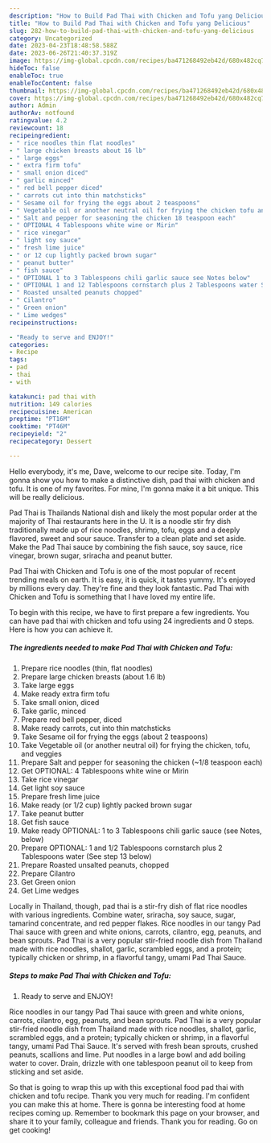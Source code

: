 ```yaml
---
description: "How to Build Pad Thai with Chicken and Tofu yang Delicious"
title: "How to Build Pad Thai with Chicken and Tofu yang Delicious"
slug: 282-how-to-build-pad-thai-with-chicken-and-tofu-yang-delicious
category: Uncategorized
date: 2023-04-23T18:48:58.588Z
date: 2023-06-26T21:40:37.319Z
image: https://img-global.cpcdn.com/recipes/ba471268492eb42d/680x482cq70/pad-thai-with-chicken-and-tofu-recipe-main-photo.jpg
hideToc: false
enableToc: true
enableTocContent: false
thumbnail: https://img-global.cpcdn.com/recipes/ba471268492eb42d/680x482cq70/pad-thai-with-chicken-and-tofu-recipe-main-photo.jpg
cover: https://img-global.cpcdn.com/recipes/ba471268492eb42d/680x482cq70/pad-thai-with-chicken-and-tofu-recipe-main-photo.jpg
author: Admin
authorAv: notfound
ratingvalue: 4.2
reviewcount: 18
recipeingredient:
- " rice noodles thin flat noodles"
- " large chicken breasts about 16 lb"
- " large eggs"
- " extra firm tofu"
- " small onion diced"
- " garlic minced"
- " red bell pepper diced"
- " carrots cut into thin matchsticks"
- " Sesame oil for frying the eggs about 2 teaspoons"
- " Vegetable oil or another neutral oil for frying the chicken tofu and veggies"
- " Salt and pepper for seasoning the chicken 18 teaspoon each"
- " OPTIONAL 4 Tablespoons white wine or Mirin"
- " rice vinegar"
- " light soy sauce"
- " fresh lime juice"
- " or 12 cup lightly packed brown sugar"
- " peanut butter"
- " fish sauce"
- " OPTIONAL 1 to 3 Tablespoons chili garlic sauce see Notes below"
- " OPTIONAL 1 and 12 Tablespoons cornstarch plus 2 Tablespoons water See step 13 below"
- " Roasted unsalted peanuts chopped"
- " Cilantro"
- " Green onion"
- " Lime wedges"
recipeinstructions:

- "Ready to serve and ENJOY!"
categories:
- Recipe
tags:
- pad
- thai
- with

katakunci: pad thai with 
nutrition: 149 calories
recipecuisine: American
preptime: "PT16M"
cooktime: "PT46M"
recipeyield: "2"
recipecategory: Dessert

---
```



Hello everybody, it's me, Dave, welcome to our recipe site. Today, I'm gonna show you how to make a distinctive dish, pad thai with chicken and tofu. It is one of my favorites. For mine, I'm gonna make it a bit unique. This will be really delicious.

Pad Thai is Thailands National dish and likely the most popular order at the majority of Thai restaurants here in the U. It is a noodle stir fry dish traditionally made up of rice noodles, shrimp, tofu, eggs and a deeply flavored, sweet and sour sauce. Transfer to a clean plate and set aside. Make the Pad Thai sauce by combining the fish sauce, soy sauce, rice vinegar, brown sugar, sriracha and peanut butter.

Pad Thai with Chicken and Tofu is one of the most popular of recent trending meals on earth. It is easy, it is quick, it tastes yummy. It's enjoyed by millions every day. They're fine and they look fantastic. Pad Thai with Chicken and Tofu is something that I have loved my entire life.


To begin with this recipe, we have to first prepare a few ingredients. You can have pad thai with chicken and tofu using 24 ingredients and 0 steps. Here is how you can achieve it.

<!--inarticleads1-->

##### The ingredients needed to make Pad Thai with Chicken and Tofu:

1. Prepare  rice noodles (thin, flat noodles)
1. Prepare  large chicken breasts (about 1.6 lb)
1. Take  large eggs
1. Make ready  extra firm tofu
1. Take  small onion, diced
1. Take  garlic, minced
1. Prepare  red bell pepper, diced
1. Make ready  carrots, cut into thin matchsticks
1. Take  Sesame oil for frying the eggs (about 2 teaspoons)
1. Take  Vegetable oil (or another neutral oil) for frying the chicken, tofu, and veggies
1. Prepare  Salt and pepper for seasoning the chicken (~1/8 teaspoon each)
1. Get  OPTIONAL: 4 Tablespoons white wine or Mirin
1. Take  rice vinegar
1. Get  light soy sauce
1. Prepare  fresh lime juice
1. Make ready  (or 1/2 cup) lightly packed brown sugar
1. Take  peanut butter
1. Get  fish sauce
1. Make ready  OPTIONAL: 1 to 3 Tablespoons chili garlic sauce (see Notes, below)
1. Prepare  OPTIONAL: 1 and 1/2 Tablespoons cornstarch plus 2 Tablespoons water (See step 13 below)
1. Prepare  Roasted unsalted peanuts, chopped
1. Prepare  Cilantro
1. Get  Green onion
1. Get  Lime wedges


Locally in Thailand, though, pad thai is a stir-fry dish of flat rice noodles with various ingredients. Combine water, sriracha, soy sauce, sugar, tamarind concentrate, and red pepper flakes. Rice noodles in our tangy Pad Thai sauce with green and white onions, carrots, cilantro, egg, peanuts, and bean sprouts. Pad Thai is a very popular stir-fried noodle dish from Thailand made with rice noodles, shallot, garlic, scrambled eggs, and a protein; typically chicken or shrimp, in a flavorful tangy, umami Pad Thai Sauce. 

<!--inarticleads2-->

##### Steps to make Pad Thai with Chicken and Tofu:


1. Ready to serve and ENJOY!

Rice noodles in our tangy Pad Thai sauce with green and white onions, carrots, cilantro, egg, peanuts, and bean sprouts. Pad Thai is a very popular stir-fried noodle dish from Thailand made with rice noodles, shallot, garlic, scrambled eggs, and a protein; typically chicken or shrimp, in a flavorful tangy, umami Pad Thai Sauce. It&#39;s served with fresh bean sprouts, crushed peanuts, scallions and lime. Put noodles in a large bowl and add boiling water to cover. Drain, drizzle with one tablespoon peanut oil to keep from sticking and set aside. 

So that is going to wrap this up with this exceptional food pad thai with chicken and tofu recipe. Thank you very much for reading. I'm confident you can make this at home. There is gonna be interesting food at home recipes coming up. Remember to bookmark this page on your browser, and share it to your family, colleague and friends. Thank you for reading. Go on get cooking!
